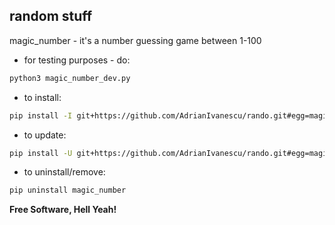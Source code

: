 ## random stuff




magic_number - it's a number guessing game between 1-100

- for testing purposes - do: 
```sh
python3 magic_number_dev.py
```

- to install:
```sh
pip install -I git+https://github.com/AdrianIvanescu/rando.git#egg=magic_number
```

- to update:
```sh
pip install -U git+https://github.com/AdrianIvanescu/rando.git#egg=magic_number
```

- to uninstall/remove:
```sh
pip uninstall magic_number
```

**Free Software, Hell Yeah!**

